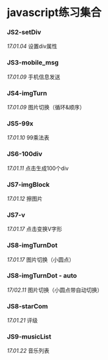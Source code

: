 # javascript练习集合
### JS2-setDiv
*17.01.04*
	设置div属性
### JS3-mobile_msg
*17.01.09*
	手机信息发送
### JS4-imgTurn
*17.01.09*
	图片切换（循环&顺序）
### JS5-99x
*17.01.10*
	99乘法表
### JS6-100div
*17.01.11*
	点击生成100个div
### JS7-imgBlock
*17.01.12*
	擦图片
### JS7-v
*17.01.17*
	点击变换V字形
### JS8-imgTurnDot
*17.01.17* 
	图片切换（小圆点）
### JS8-imgTurnDot - auto
*17/02.11* 
	图片切换（小圆点带自动切换）
### JS8-starCom
*17.01.21*
	评级
### JS9-musicList
*17.01.22*
	音乐列表
